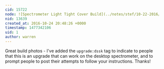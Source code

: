 ```yaml
---
cid: 15722
node: ![Spectrometer Light Tight Cover Build](../notes/stef/10-22-2016/spectrometer-light-tight-cover-build)
nid: 13639
created_at: 2016-10-24 20:48:26 +0000
timestamp: 1477342106
uid: 1
author: warren
---
```


Great build photos - I've added the `upgrade:dssk` tag to indicate to people that this is an upgrade that can work on the desktop spectrometer, and to prompt people to post their attempts to follow your instructions. Thanks!